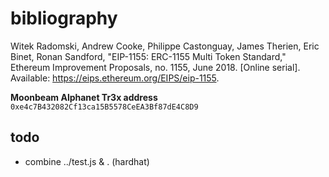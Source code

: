 # bibliography

Witek Radomski, Andrew Cooke, Philippe Castonguay, James Therien, Eric Binet, Ronan Sandford, "EIP-1155: ERC-1155 Multi Token Standard," Ethereum Improvement Proposals, no. 1155, June 2018. [Online serial]. Available: https://eips.ethereum.org/EIPS/eip-1155.

**Moonbeam Alphanet Tr3x address** `0xe4c7B432082Cf13ca15B5578CeEA3Bf87dE4C8D9`

## todo

+ combine ../test.js & . (hardhat)